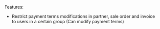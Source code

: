 Features:

- Restrict payment terms modifications in partner, sale order and invoice to users in a certain group (Can modify
  payment terms)
